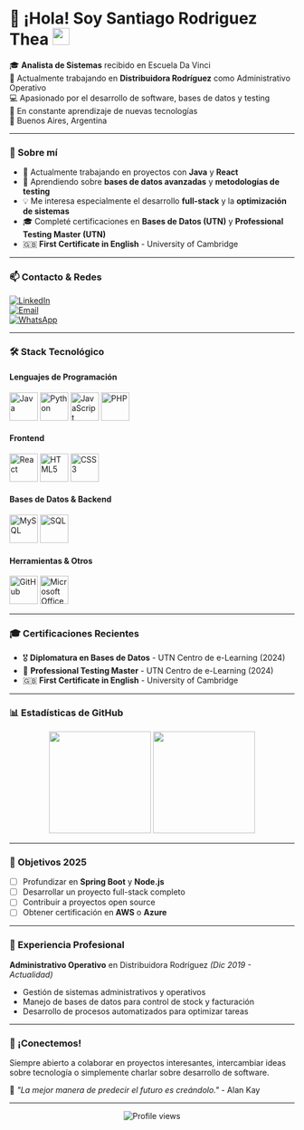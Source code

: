 # 👋 ¡Hola! Soy Santiago Rodriguez Thea <img src="https://media.giphy.com/media/hvRJCLFzcasrR4ia7z/giphy.gif" width="30">

🎓 **Analista de Sistemas** recibido en Escuela Da Vinci  
💼 Actualmente trabajando en **Distribuidora Rodríguez** como Administrativo Operativo  
💻 Apasionado por el desarrollo de software, bases de datos y testing  
🚀 En constante aprendizaje de nuevas tecnologías  
📍 Buenos Aires, Argentina

---

### 🎯 Sobre mí
- 🔭 Actualmente trabajando en proyectos con **Java** y **React**
- 🌱 Aprendiendo sobre **bases de datos avanzadas** y **metodologías de testing**
- 💡 Me interesa especialmente el desarrollo **full-stack** y la **optimización de sistemas**
- 🎓 Completé certificaciones en **Bases de Datos (UTN)** y **Professional Testing Master (UTN)**
- 🇬🇧 **First Certificate in English** - University of Cambridge

---

### 📫 Contacto & Redes
[![LinkedIn](https://img.shields.io/badge/LinkedIn-Santiago%20Rodriguez%20Thea-0077B5?logo=linkedin&logoColor=white&style=for-the-badge)](https://www.linkedin.com/in/santiago-rodriguez-thea-121197278/)  
[![Email](https://img.shields.io/badge/Gmail-santi.rthea@gmail.com-D14836?logo=gmail&logoColor=white&style=for-the-badge)](mailto:santi.rthea@gmail.com)  
[![WhatsApp](https://img.shields.io/badge/WhatsApp-+54%2011%206184%201203-25D366?logo=whatsapp&logoColor=white&style=for-the-badge)](https://wa.me/5411618412703)

---

### 🛠️ Stack Tecnológico

#### **Lenguajes de Programación**
<p align="left">
  <img src="https://cdn.jsdelivr.net/gh/devicons/devicon/icons/java/java-original.svg" width="50" height="50" title="Java"/> 
  <img src="https://cdn.jsdelivr.net/gh/devicons/devicon/icons/python/python-original.svg" width="50" height="50" title="Python"/> 
  <img src="https://cdn.jsdelivr.net/gh/devicons/devicon/icons/javascript/javascript-original.svg" width="50" height="50" title="JavaScript"/> 
  <img src="https://cdn.jsdelivr.net/gh/devicons/devicon/icons/php/php-original.svg" width="50" height="50" title="PHP"/> 
</p>

#### **Frontend**
<p align="left">
  <img src="https://cdn.jsdelivr.net/gh/devicons/devicon/icons/react/react-original.svg" width="50" height="50" title="React"/> 
  <img src="https://cdn.jsdelivr.net/gh/devicons/devicon/icons/html5/html5-original.svg" width="50" height="50" title="HTML5"/> 
  <img src="https://cdn.jsdelivr.net/gh/devicons/devicon/icons/css3/css3-original.svg" width="50" height="50" title="CSS3"/> 
</p>

#### **Bases de Datos & Backend**
<p align="left">
  <img src="https://cdn.jsdelivr.net/gh/devicons/devicon/icons/mysql/mysql-original.svg" width="50" height="50" title="MySQL"/> 
  <img src="https://img.icons8.com/color/48/000000/sql.png" width="50" height="50" title="SQL"/>
</p>

#### **Herramientas & Otros**
<p align="left">
  <img src="https://cdn.jsdelivr.net/gh/devicons/devicon/icons/github/github-original.svg" width="50" height="50" title="GitHub"/> 
  <img src="https://img.icons8.com/color/48/000000/microsoft-office-2019.png" width="50" height="50" title="Microsoft Office"/>
</p>

---

### 🎓 Certificaciones Recientes
- 🎖️ **Diplomatura en Bases de Datos** - UTN Centro de e-Learning (2024)
- 🧪 **Professional Testing Master** - UTN Centro de e-Learning (2024)
- 🇬🇧 **First Certificate in English** - University of Cambridge

---

### 📊 Estadísticas de GitHub
<div align="center">
  <img height="180em" src="https://github-readme-stats.vercel.app/api?username=santithea&show_icons=true&theme=tokyonight&include_all_commits=true&count_private=true"/>
  <img height="180em" src="https://github-readme-stats.vercel.app/api/top-langs/?username=santithea&layout=compact&langs_count=8&theme=tokyonight"/>
</div>

---

### 🎯 Objetivos 2025
- [ ] Profundizar en **Spring Boot** y **Node.js**
- [ ] Desarrollar un proyecto full-stack completo
- [ ] Contribuir a proyectos open source
- [ ] Obtener certificación en **AWS** o **Azure**

---

### 💼 Experiencia Profesional
**Administrativo Operativo** en Distribuidora Rodríguez *(Dic 2019 - Actualidad)*
- Gestión de sistemas administrativos y operativos
- Manejo de bases de datos para control de stock y facturación
- Desarrollo de procesos automatizados para optimizar tareas

---

### 🤝 ¡Conectemos!
Siempre abierto a colaborar en proyectos interesantes, intercambiar ideas sobre tecnología o simplemente charlar sobre desarrollo de software. 

💬 *"La mejor manera de predecir el futuro es creándolo."* - Alan Kay

---

<div align="center">
  <img src="https://komarev.com/ghpvc/?username=santithea&color=blueviolet&style=flat-square&label=Visitas+al+perfil" alt="Profile views"/>
</div>
